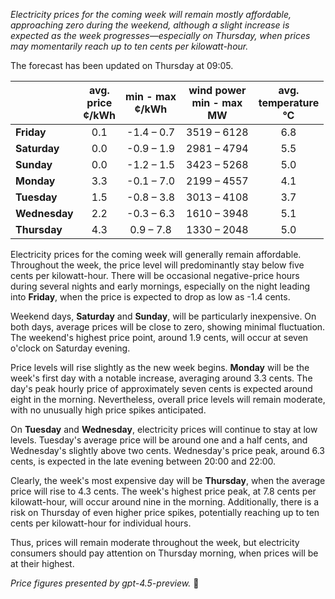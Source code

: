 *Electricity prices for the coming week will remain mostly affordable, approaching zero during the weekend, although a slight increase is expected as the week progresses—especially on Thursday, when prices may momentarily reach up to ten cents per kilowatt-hour.*

The forecast has been updated on Thursday at 09:05.

|              | avg.<br>price<br>¢/kWh | min - max<br>¢/kWh | wind power<br>min - max<br>MW | avg.<br>temperature<br>°C |
|:-------------|:----------------------:|:------------------:|:-----------------------------:|:-------------------------:|
| **Friday**       |          0.1           |     -1.4 – 0.7     |         3519 – 6128         |            6.8            |
| **Saturday**     |          0.0           |     -0.9 – 1.9     |         2981 – 4794         |            5.5            |
| **Sunday**       |          0.0           |     -1.2 – 1.5     |         3423 – 5268         |            5.0            |
| **Monday**       |          3.3           |     -0.1 – 7.0     |         2199 – 4557         |            4.1            |
| **Tuesday**      |          1.5           |     -0.8 – 3.8     |         3013 – 4108         |            3.7            |
| **Wednesday**    |          2.2           |     -0.3 – 6.3     |         1610 – 3948         |            5.1            |
| **Thursday**     |          4.3           |      0.9 – 7.8     |         1330 – 2048         |            5.0            |

Electricity prices for the coming week will generally remain affordable. Throughout the week, the price level will predominantly stay below five cents per kilowatt-hour. There will be occasional negative-price hours during several nights and early mornings, especially on the night leading into **Friday**, when the price is expected to drop as low as -1.4 cents.

Weekend days, **Saturday** and **Sunday**, will be particularly inexpensive. On both days, average prices will be close to zero, showing minimal fluctuation. The weekend's highest price point, around 1.9 cents, will occur at seven o'clock on Saturday evening.

Price levels will rise slightly as the new week begins. **Monday** will be the week's first day with a notable increase, averaging around 3.3 cents. The day's peak hourly price of approximately seven cents is expected around eight in the morning. Nevertheless, overall price levels will remain moderate, with no unusually high price spikes anticipated.

On **Tuesday** and **Wednesday**, electricity prices will continue to stay at low levels. Tuesday's average price will be around one and a half cents, and Wednesday's slightly above two cents. Wednesday's price peak, around 6.3 cents, is expected in the late evening between 20:00 and 22:00.

Clearly, the week's most expensive day will be **Thursday**, when the average price will rise to 4.3 cents. The week's highest price peak, at 7.8 cents per kilowatt-hour, will occur around nine in the morning. Additionally, there is a risk on Thursday of even higher price spikes, potentially reaching up to ten cents per kilowatt-hour for individual hours.

Thus, prices will remain moderate throughout the week, but electricity consumers should pay attention on Thursday morning, when prices will be at their highest.

*Price figures presented by gpt-4.5-preview.* 🔌

